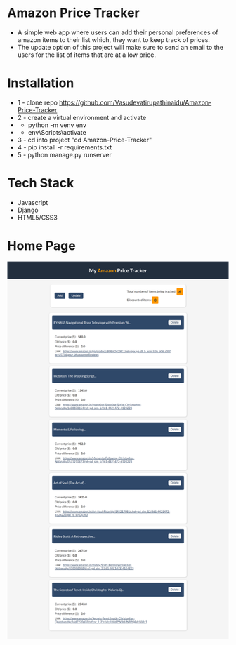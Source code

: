 # Amazon Price Tracker

- A simple web app where users can add their personal preferences of amazon items to their list which, they want to keep track of prices.
- The update option of this project will make sure to send an email to the users for the list of items that are at a low price.

# Installation

- 1 - clone repo https://github.com/Vasudevatirupathinaidu/Amazon-Price-Tracker
- 2 - create a virtual environment and activate
- - python -m venv env
- - env\Scripts\activate
- 3 - cd into project "cd Amazon-Price-Tracker"
- 4 - pip install -r requirements.txt
- 5 - python manage.py runserver

# Tech Stack

- Javascript
- Django
- HTML5/CSS3

# Home Page

<img src="./resources/images/amazon_price_tracker_home.png">
